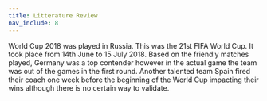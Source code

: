 ```yaml
---
title: Litterature Review
nav_include: 8
---
```

World Cup 2018 was played in Russia. This was the 21st FIFA World Cup. It took place from
14th June to 15 July 2018. Based on the friendly matches played, Germany was a top
contender however in the actual game the team was out of the games in the first round.
Another talented team Spain fired their coach one week before the beginning of the World
Cup impacting their wins although there is no certain way to validate.

